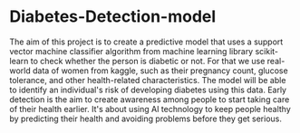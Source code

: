 # Diabetes-Detection-model

The aim of this project is to create a predictive model that uses a support vector machine classifier algorithm from machine learning library scikit-learn to check whether the person is diabetic or not. For that we use real-world data of women from kaggle, such as their pregnancy count, glucose tolerance, and other health-related characteristics. The  model will be able to identify an individual's risk of developing diabetes using this data. Early detection is the aim to create awareness among people to start taking care of their health earlier. It's about using AI technology to keep people healthy by predicting their health and avoiding problems before they get serious.
